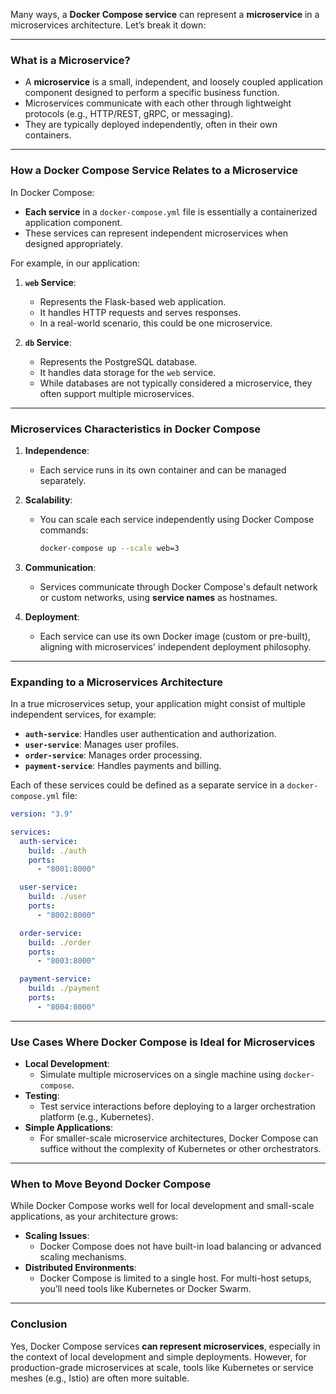 Many ways, a **Docker Compose service** can represent a **microservice** in a microservices architecture. Let’s break it down:

---

### **What is a Microservice?**
- A **microservice** is a small, independent, and loosely coupled application component designed to perform a specific business function.
- Microservices communicate with each other through lightweight protocols (e.g., HTTP/REST, gRPC, or messaging).
- They are typically deployed independently, often in their own containers.

---

### **How a Docker Compose Service Relates to a Microservice**
In Docker Compose:
- **Each service** in a `docker-compose.yml` file is essentially a containerized application component.
- These services can represent independent microservices when designed appropriately.

For example, in our application:
1. **`web` Service**:
   - Represents the Flask-based web application.
   - It handles HTTP requests and serves responses.
   - In a real-world scenario, this could be one microservice.

2. **`db` Service**:
   - Represents the PostgreSQL database.
   - It handles data storage for the `web` service.
   - While databases are not typically considered a microservice, they often support multiple microservices.

---

### **Microservices Characteristics in Docker Compose**
1. **Independence**:
   - Each service runs in its own container and can be managed separately.

2. **Scalability**:
   - You can scale each service independently using Docker Compose commands:
     ```bash
     docker-compose up --scale web=3
     ```

3. **Communication**:
   - Services communicate through Docker Compose's default network or custom networks, using **service names** as hostnames.

4. **Deployment**:
   - Each service can use its own Docker image (custom or pre-built), aligning with microservices' independent deployment philosophy.

---

### **Expanding to a Microservices Architecture**
In a true microservices setup, your application might consist of multiple independent services, for example:
- **`auth-service`**: Handles user authentication and authorization.
- **`user-service`**: Manages user profiles.
- **`order-service`**: Manages order processing.
- **`payment-service`**: Handles payments and billing.

Each of these services could be defined as a separate service in a `docker-compose.yml` file:
```yaml
version: "3.9"

services:
  auth-service:
    build: ./auth
    ports:
      - "8001:8000"

  user-service:
    build: ./user
    ports:
      - "8002:8000"

  order-service:
    build: ./order
    ports:
      - "8003:8000"

  payment-service:
    build: ./payment
    ports:
      - "8004:8000"
```

---

### **Use Cases Where Docker Compose is Ideal for Microservices**
- **Local Development**:
  - Simulate multiple microservices on a single machine using `docker-compose`.
- **Testing**:
  - Test service interactions before deploying to a larger orchestration platform (e.g., Kubernetes).
- **Simple Applications**:
  - For smaller-scale microservice architectures, Docker Compose can suffice without the complexity of Kubernetes or other orchestrators.

---

### **When to Move Beyond Docker Compose**
While Docker Compose works well for local development and small-scale applications, as your architecture grows:
- **Scaling Issues**:
  - Docker Compose does not have built-in load balancing or advanced scaling mechanisms.
- **Distributed Environments**:
  - Docker Compose is limited to a single host. For multi-host setups, you’ll need tools like Kubernetes or Docker Swarm.

---

### **Conclusion**
Yes, Docker Compose services **can represent microservices**, especially in the context of local development and simple deployments. However, for production-grade microservices at scale, tools like Kubernetes or service meshes (e.g., Istio) are often more suitable.
